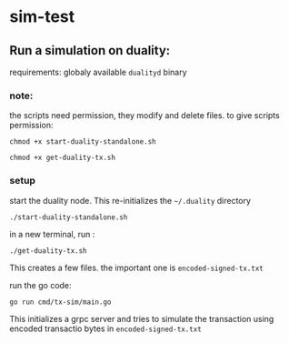 # sim-test

## Run a simulation on duality:

requirements: globaly available `dualityd` binary

### note:
the scripts need permission, they modify and delete files.
to give scripts permission:

`chmod +x start-duality-standalone.sh`

`chmod +x get-duality-tx.sh`

### setup

start the duality node. This re-initializes the `~/.duality` directory

 `./start-duality-standalone.sh`

in a new terminal, run :

`./get-duality-tx.sh`


This creates a few files. the important one is `encoded-signed-tx.txt`


run the go code:

`go run cmd/tx-sim/main.go`

This initializes a grpc server and tries to simulate the transaction using encoded transactio bytes in `encoded-signed-tx.txt`
